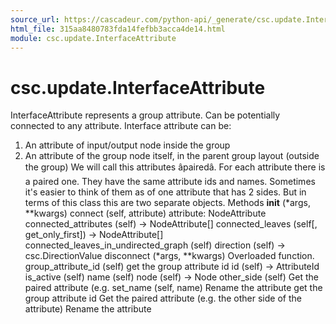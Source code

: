 ```yaml
---
source_url: https://cascadeur.com/python-api/_generate/csc.update.InterfaceAttribute.html
html_file: 315aa8480783fda14fefbb3acca4de14.html
module: csc.update.InterfaceAttribute
---
```


# csc.update.InterfaceAttribute 

InterfaceAttribute represents a group attribute.
Can be potentially connected to any attribute. Interface attribute can be:
1. An attribute of input/output node inside the group
2. An attribute of the group node itself, in the parent group layout (outside the group)
We will call this attributes âpairedâ. For each attribute there is a paired one. They have the same attribute ids and names.
Sometimes it's easier to think of them as of one attribute that has 2 sides. But in terms of 
this class this are two separate objects. Methods __init__ (*args, **kwargs) connect (self, attribute) attribute: NodeAttribute connected_attributes (self) -> NodeAttribute[] connected_leaves (self[, get_only_first]) -> NodeAttribute[] connected_leaves_in_undirected_graph (self) direction (self) -> csc.DirectionValue disconnect (*args, **kwargs) Overloaded function. group_attribute_id (self) get the group attribute id id (self) -> AttributeId is_active (self) name (self) node (self) -> Node other_side (self) Get the paired attribute (e.g. set_name (self, name) Rename the attribute get the group attribute id Get the paired attribute (e.g. the other side of the attribute) Rename the attribute